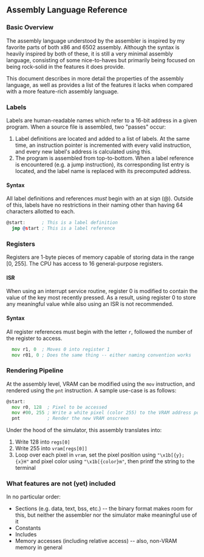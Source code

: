 ## Assembly Language Reference

### Basic Overview

The assembly language understood by the assembler is inspired by my favorite parts of both x86 and 6502 assembly.  Although the syntax is heavily inspired by both of these, it is still a very minimal assembly language, consisting of some nice-to-haves but primarily being focused on being rock-solid in the features it does provide.

This document describes in more detail the properties of the assembly language, as well as provides a list of the features it lacks when compared with a more feature-rich assembly language.

### Labels

Labels are human-readable names which refer to a 16-bit address in a given program.  When a source file is assembled, two "passes" occur:

 1. Label definitions are located and added to a list of labels.  At the same time, an instruction pointer is incremented with every valid instruction, and every new label's address is calculated using this.
 2. The program is assembled from top-to-bottom.  When a label reference is encountered (e.g. a jump instruction), its corresponding list entry is located, and the label name is replaced with its precomputed address.

#### Syntax

All label definitions and references *must* begin with an at sign (@).  Outside of this, labels have no restrictions in their naming other than having 64 characters allotted to each.

```asm
@start:      ; This is a label definition
  jmp @start ; This is a label reference
```

### Registers

Registers are 1-byte pieces of memory capable of storing data in the range [0, 255].  The CPU has access to 16 general-purpose registers.

#### ISR

When using an interrupt service routine, register 0 is modified to contain the value of the key most recently pressed.  As a result, using register 0 to store any meaningful value while also using an ISR is not recommended.

#### Syntax

All register references must begin with the letter `r`, followed the number of the register to access.

```asm
  mov r1, 0  ; Moves 0 into register 1
  mov r01, 0 ; Does the same thing -- either naming convention works
```

### Rendering Pipeline

At the assembly level, VRAM can be modified using the `mov` instruction, and rendered using the `pnt` instruction.  A sample use-case is as follows:

```asm
@start:
  mov r0, 128  ; Pixel to be accessed
  mov #00, 255 ; Write a white pixel (color 255) to the VRAM address pointed to by register 0 (i.e. 128)
  pnt          ; Render the new VRAM onscreen
```

Under the hood of the simulator, this assembly translates into:

1. Write 128 into `regs[0]`
2. Write 255 into `vram[regs[0]]`
3. Loop over each pixel in `vram`, set the pixel position using `"\x1b[{y};{x}H"` and pixel color using `"\x1b[{color}m"`, then printf the string to the terminal

### What features are not (yet) included

In no particular order:

- Sections (e.g. data, text, bss, etc.) -- the binary format makes room for this, but neither the assembler nor the simulator make meaningful use of it
- Constants
- Includes
- Memory accesses (including relative access) -- also, non-VRAM memory in general
